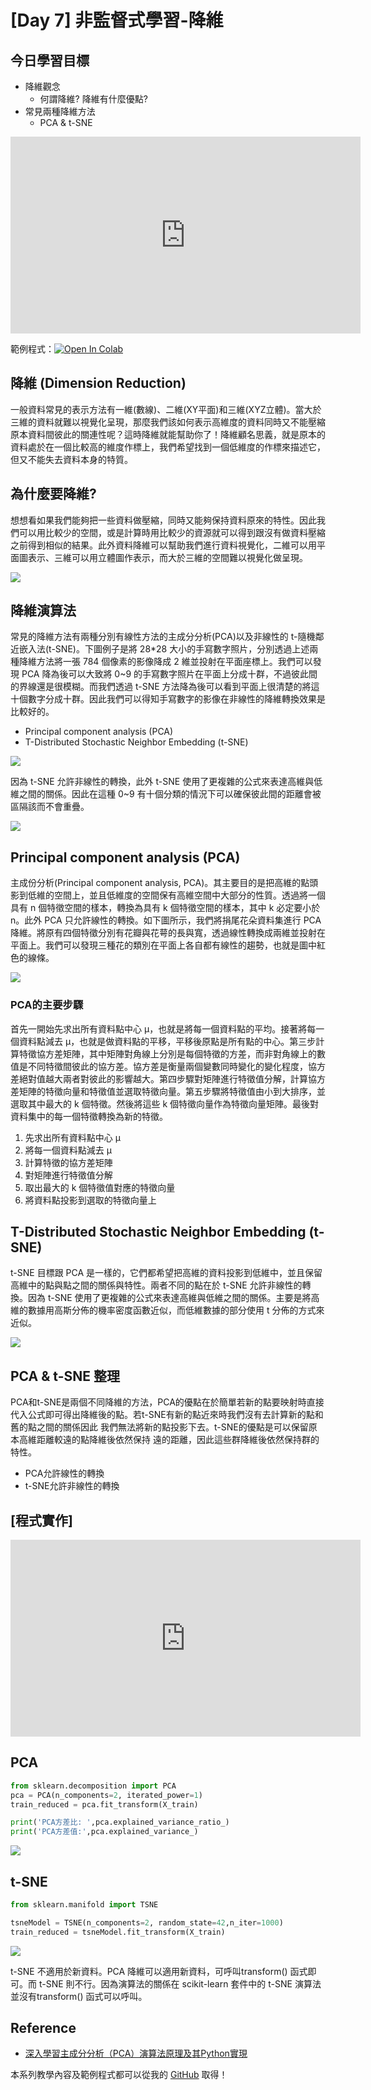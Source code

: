 # [Day 7] 非監督式學習-降維
## 今日學習目標
- 降維觀念
    - 何謂降維? 降維有什麼優點?
- 常見兩種降維方法
    - PCA & t-SNE

<iframe width="560" height="315" src="https://www.youtube.com/embed/fwPnjnjywqg" frameborder="0" allow="accelerometer; autoplay; clipboard-write; encrypted-media; gyroscope; picture-in-picture" allowfullscreen></iframe>

範例程式：[![Open In Colab](https://colab.research.google.com/assets/colab-badge.svg)](https://colab.research.google.com/github/andy6804tw/2021-13th-ironman/blob/main/docs/7.非監督式學習-降維/7.非監督式學習-降維.ipynb)

## 降維 (Dimension Reduction)
一般資料常見的表示方法有一維(數線)、二維(XY平面)和三維(XYZ立體)。當大於三維的資料就難以視覺化呈現，那麼我們該如何表示高維度的資料同時又不能壓縮原本資料間彼此的關連性呢？這時降維就能幫助你了！降維顧名思義，就是原本的資料處於在一個比較高的維度作標上，我們希望找到一個低維度的作標來描述它，但又不能失去資料本身的特質。



## 為什麼要降維?
想想看如果我們能夠把一些資料做壓縮，同時又能夠保持資料原來的特性。因此我們可以用比較少的空間，或是計算時用比較少的資源就可以得到跟沒有做資料壓縮之前得到相似的結果。此外資料降維可以幫助我們進行資料視覺化，二維可以用平面圖表示、三維可以用立體圖作表示，而大於三維的空間難以視覺化做呈現。

![](./image/img7-2.png)

## 降維演算法
常見的降維方法有兩種分別有線性方法的主成分分析(PCA)以及非線性的 t-隨機鄰近嵌入法(t-SNE)。下圖例子是將 28*28 大小的手寫數字照片，分別透過上述兩種降維方法將一張 784 個像素的影像降成 2 維並投射在平面座標上。我們可以發現 PCA 降為後可以大致將 0~9 的手寫數字照片在平面上分成十群，不過彼此間的界線還是很模糊。而我們透過 t-SNE 方法降為後可以看到平面上很清楚的將這十個數字分成十群。因此我們可以得知手寫數字的影像在非線性的降維轉換效果是比較好的。

- Principal component analysis (PCA)
- T-Distributed Stochastic Neighbor Embedding (t-SNE)

![](./image/img7-3.png)

因為 t-SNE 允許非線性的轉換，此外 t-SNE 使用了更複雜的公式來表達高維與低維之間的關係。因此在這種 0~9 有十個分類的情況下可以確保彼此間的距離會被區隔該而不會重疊。

![](./image/img7-4.png)

## Principal component analysis (PCA)
主成份分析(Principal component analysis, PCA)。其主要目的是把高維的點頭影到低維的空間上，並且低維度的空間保有高維空間中大部分的性質。透過將一個具有 n 個特徵空間的樣本，轉換為具有 k 個特徵空間的樣本，其中 k 必定要小於 n。此外 PCA 只允許線性的轉換。如下圖所示，我們將捐尾花朵資料集進行 PCA 降維。將原有四個特徵分別有花瓣與花萼的長與寬，透過線性轉換成兩維並投射在平面上。我們可以發現三種花的類別在平面上各自都有線性的趨勢，也就是圖中紅色的線條。

![](./image/img7-5.png)

### PCA的主要步驟
首先一開始先求出所有資料點中心 µ，也就是將每一個資料點的平均。接著將每一個資料點減去 µ，也就是做資料點的平移，平移後原點是所有點的中心。第三步計算特徵協方差矩陣，其中矩陣對角線上分別是每個特徵的方差，而非對角線上的數值是不同特徵間彼此的協方差。協方差是衡量兩個變數同時變化的變化程度，協方差絕對值越大兩者對彼此的影響越大。第四步驟對矩陣進行特徵值分解，計算協方差矩陣的特徵向量和特徵值並選取特徵向量。第五步驟將特徵值由小到大排序，並選取其中最大的 k 個特徵。然後將這些 k 個特徵向量作為特徵向量矩陣。最後對資料集中的每一個特徵轉換為新的特徵。

1. 先求出所有資料點中心 µ
2. 將每一個資料點減去 µ
3. 計算特徵的協方差矩陣
4. 對矩陣進行特徵值分解
5. 取出最大的 k 個特徵值對應的特徵向量
6. 將資料點投影到選取的特徵向量上


## T-Distributed Stochastic Neighbor Embedding (t-SNE)
t-SNE 目標跟 PCA 是一樣的，它們都希望把高維的資料投影到低維中，並且保留高維中的點與點之間的關係與特性。兩者不同的點在於 t-SNE 允許非線性的轉換。因為 t-SNE 使用了更複雜的公式來表達高維與低維之間的關係。主要是將高維的數據用高斯分佈的機率密度函數近似，而低維數據的部分使用 t 分佈的方式來近似。

![](./image/img7-6.png)


## PCA & t-SNE 整理
PCA和t-SNE是兩個不同降維的方法，PCA的優點在於簡單若新的點要映射時直接代入公式即可得出降維後的點。若t-SNE有新的點近來時我們沒有去計算新的點和舊的點之間的關係因此 我們無法將新的點投影下去。t-SNE的優點是可以保留原本高維距離較遠的點降維後依然保持 遠的距離，因此這些群降維後依然保持群的特性。

- PCA允許線性的轉換
- t-SNE允許非線性的轉換

## [程式實作]

<iframe width="560" height="315" src="https://www.youtube.com/embed/OU03MZuLIts" frameborder="0" allow="accelerometer; autoplay; clipboard-write; encrypted-media; gyroscope; picture-in-picture" allowfullscreen></iframe>

## PCA

```py
from sklearn.decomposition import PCA
pca = PCA(n_components=2, iterated_power=1)
train_reduced = pca.fit_transform(X_train)

print('PCA方差比: ',pca.explained_variance_ratio_)
print('PCA方差值:',pca.explained_variance_)
```

![](./image/img7-7.png)

## t-SNE

```py
from sklearn.manifold import TSNE

tsneModel = TSNE(n_components=2, random_state=42,n_iter=1000)
train_reduced = tsneModel.fit_transform(X_train)
```

![](./image/img7-8.png)

t-SNE 不適用於新資料。PCA 降維可以適用新資料，可呼叫transform() 函式即可。而 t-SNE 則不行。因為演算法的關係在 scikit-learn 套件中的 t-SNE 演算法並沒有transform() 函式可以呼叫。

## Reference
- [深入學習主成分分析（PCA）演算法原理及其Python實現](https://www.itread01.com/content/1547122639.html)

本系列教學內容及範例程式都可以從我的 [GitHub](https://github.com/andy6804tw/2021-13th-ironman) 取得！
